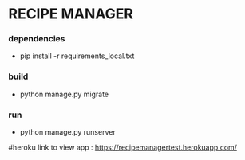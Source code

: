 # RECIPE MANAGER



### dependencies
 - pip install -r requirements_local.txt
 
 
### build
 - python manage.py migrate
 

### run
 - python manage.py runserver

#heroku link to view app : 
https://recipemanagertest.herokuapp.com/
